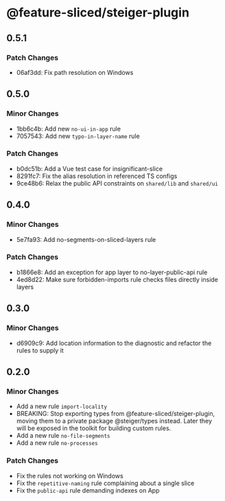 # @feature-sliced/steiger-plugin

## 0.5.1

### Patch Changes

- 06af3dd: Fix path resolution on Windows

## 0.5.0

### Minor Changes

- 1bb6c4b: Add new `no-ui-in-app` rule
- 7057543: Add new `typo-in-layer-name` rule

### Patch Changes

- b0dc51b: Add a Vue test case for insignificant-slice
- 8291fc7: Fix the alias resolution in referenced TS configs
- 9ce48b6: Relax the public API constraints on `shared/lib` and `shared/ui`

## 0.4.0

### Minor Changes

- 5e7fa93: Add no-segments-on-sliced-layers rule

### Patch Changes

- b1866e8: Add an exception for app layer to no-layer-public-api rule
- 4ed8d22: Make sure forbidden-imports rule checks files directly inside layers

## 0.3.0

### Minor Changes

- d6909c9: Add location information to the diagnostic and refactor the rules to supply it

## 0.2.0

### Minor Changes

- Add a new rule `import-locality`
- BREAKING: Stop exporting types from @feature-sliced/steiger-plugin, moving them to a private package @steiger/types instead. Later they will be exposed in the toolkit for building custom rules.
- Add a new rule `no-file-segments`
- Add a new rule `no-processes`

### Patch Changes

- Fix the rules not working on Windows
- Fix the `repetitive-naming` rule complaining about a single slice
- Fix the `public-api` rule demanding indexes on App
